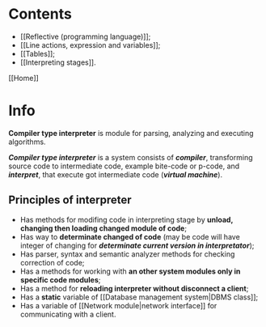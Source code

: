 # Contents
- [[Reflective (programming language)]];
- [[Line actions, expression and variables]];
- [[Tables]];
- [[Interpreting stages]].

[[Home]]

# Info
**Compiler type interpreter** is module for parsing, analyzing and executing algorithms.

***Compiler type interpreter*** is a system consists of ***compiler***, transforming source code to intermediate code, example bite-code or p-code, and ***interpret***, that execute got intermediate code (***virtual machine***).

## Principles of interpreter
- Has methods for modifing code in interpreting stage by **unload, changing then loading changed module of code**;
- Has way to **determinate changed of code** (may be code will have integer of changing for ***determinate current version in interpretator***);
- Has parser, syntax and semantic analyzer methods for checking correction of code;
- Has a methods for working with **an other system modules only in specific code modules**;
- Has a method for **reloading interpreter without disconnect a client**;
- Has a **static** variable of [[Database management system|DBMS class]];
- Has a variable of [[Network module|network interface]] for communicating with a client.
